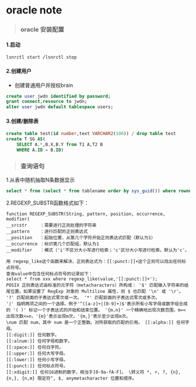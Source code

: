 # oracle note
>### oracle 安装配置
#### 1.启动
```
lsnrctl start /lsnrctl stop
```
#### 2.创建用户
- 创建普通用户并授权brain
```sql
create user jwdn identified by password;
grant connect,resource to jwdn;
alter user jwdn default tablespace users;
```
#### 3.创建/删除表
```sql
create table test(id number,text VARCHAR2(100)) / drop table test
create T SG AS(
	SELECT A.*,B.X,B.Y from T1 A,T2 B
	WHERE A.ID = B.ID)
```
>### 查询语句
1.从表中随机抽取N条数据显示
```sql
select * from (select * from tablename order by sys_guid()) where rownum < N;
```
2.REGEXP_SUBSTR函数格式如下：

	function REGEXP_SUBSTR(String, pattern, position, occurrence, modifier)
	__srcstr     ：需要进行正则处理的字符串
	__pattern    ：进行匹配的正则表达式
	__position   ：起始位置，从第几个字符开始正则表达式匹配（默认为1）
	__occurrence ：标识第几个匹配组，默认为1
	__modifier   ：模式（'i'不区分大小写进行检索；'c'区分大小写进行检索。默认为'c'。
	
	用 regexp_like这个函数来解决，正则表达式为：[[:punct:]]+这个正则可以找出任何标点符号。
	查询value中包含任何标点符号的记录如下：
	select * from xxx where regexp_like(value,'[[:punct:]]+');
	POSIX 正则表达式由标准的元字符（metacharacters）所构成： '$' 匹配输入字符串的结尾位置。如果设置了 RegExp 对象的 Multiline 属性，则 $ 也匹配 '\n' 或 '\r'。 '?' 匹配前面的子表达式零次或一次。 '*' 匹配前面的子表达式零次或多次。
	'|' 指明两项之间的一个选择。例子'^([a-z]+|[0-9]+)$'表示所有小写字母或数字组合成的 '( )' 标记一个子表达式的开始和结束位置。 '{m,n}' 一个精确地出现次数范围，m=<出现次数<=n，'{m}'表示出现m次，'{m,}'表示至少出现m次。
	\num 匹配 num，其中 num 是一个正整数。对所获取的匹配的引用。 [[:alpha:]] 任何字母。
	[[:digit:]] 任何数字。
	[[:alnum:]] 任何字母和数字。
	[[:space:]] 任何白字符。
	[[:upper:]] 任何大写字母。
	[[:lower:]] 任何小写字母。
	[[:punct:]] 任何标点符号。
	[[:xdigit:]] 任何16进制的数字，相当于[0-9a-fA-F]。 \转义符 *, +, ?, {n}, {n,}, {n,m} 限定符^, $, anymetacharacter 位置和顺序。
